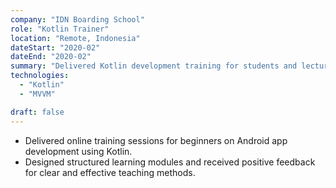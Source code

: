 ```yaml
---
company: "IDN Boarding School"
role: "Kotlin Trainer"
location: "Remote, Indonesia"
dateStart: "2020-02"
dateEnd: "2020-02"
summary: "Delivered Kotlin development training for students and lecturers."
technologies:
  - "Kotlin"
  - "MVVM"

draft: false
---
```


- Delivered online training sessions for beginners on Android app development using Kotlin.
- Designed structured learning modules and received positive feedback for clear and effective teaching methods.
